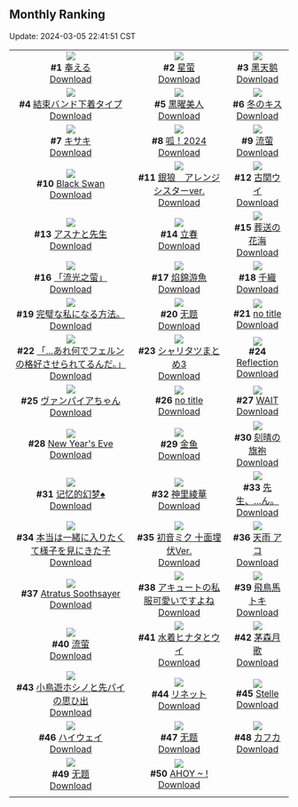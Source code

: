 ## Monthly Ranking
Update: 2024-03-05 22:41:51 CST

|      |      |      |
| :----: | :----: | :----: |
| ![](https://i.pixiv.re/c/240x480/img-master/img/2024/02/06/01/00/10/115801713_p0_master1200.jpg)<br>**#1** [奉える](https://www.pixiv.net/artworks/115801713)<br>[Download](https://i.pixiv.re/img-original/img/2024/02/06/01/00/10/115801713_p0.png) | ![](https://i.pixiv.re/c/240x480/img-master/img/2024/02/06/23/57/56/115826130_p0_master1200.jpg)<br>**#2** [星萤](https://www.pixiv.net/artworks/115826130)<br>[Download](https://i.pixiv.re/img-original/img/2024/02/06/23/57/56/115826130_p0.jpg) | ![](https://i.pixiv.re/c/240x480/img-master/img/2024/02/06/13/44/06/115811798_p0_master1200.jpg)<br>**#3** [黑天鹅](https://www.pixiv.net/artworks/115811798)<br>[Download](https://i.pixiv.re/img-original/img/2024/02/06/13/44/06/115811798_p0.jpg) |
| ![](https://i.pixiv.re/c/240x480/img-master/img/2024/02/06/12/53/19/115811146_p0_master1200.jpg)<br>**#4** [結束バンド下着タイプ](https://www.pixiv.net/artworks/115811146)<br>[Download](https://i.pixiv.re/img-original/img/2024/02/06/12/53/19/115811146_p0.png) | ![](https://i.pixiv.re/c/240x480/img-master/img/2024/02/07/01/14/46/115826259_p0_master1200.jpg)<br>**#5** [黒曜美人](https://www.pixiv.net/artworks/115826259)<br>[Download](https://i.pixiv.re/img-original/img/2024/02/07/01/14/46/115826259_p0.jpg) | ![](https://i.pixiv.re/c/240x480/img-master/img/2024/02/06/00/30/03/115800887_p0_master1200.jpg)<br>**#6** [冬のキス](https://www.pixiv.net/artworks/115800887)<br>[Download](https://i.pixiv.re/img-original/img/2024/02/06/00/30/03/115800887_p0.jpg) |
| ![](https://i.pixiv.re/c/240x480/img-master/img/2024/02/06/01/11/25/115802002_p0_master1200.jpg)<br>**#7** [キサキ](https://www.pixiv.net/artworks/115802002)<br>[Download](https://i.pixiv.re/img-original/img/2024/02/06/01/11/25/115802002_p0.png) | ![](https://i.pixiv.re/c/240x480/img-master/img/2024/02/05/17/11/03/115787805_p0_master1200.jpg)<br>**#8** [呱！2024](https://www.pixiv.net/artworks/115787805)<br>[Download](https://i.pixiv.re/img-original/img/2024/02/05/17/11/03/115787805_p0.jpg) | ![](https://i.pixiv.re/c/240x480/img-master/img/2024/02/07/13/39/01/115837916_p0_master1200.jpg)<br>**#9** [流萤](https://www.pixiv.net/artworks/115837916)<br>[Download](https://i.pixiv.re/img-original/img/2024/02/07/13/39/01/115837916_p0.jpg) |
| ![](https://i.pixiv.re/c/240x480/img-master/img/2024/02/06/01/10/44/115801990_p0_master1200.jpg)<br>**#10** [Black Swan](https://www.pixiv.net/artworks/115801990)<br>[Download](https://i.pixiv.re/img-original/img/2024/02/06/01/10/44/115801990_p0.jpg) | ![](https://i.pixiv.re/c/240x480/img-master/img/2024/02/06/00/00/46/115799768_p0_master1200.jpg)<br>**#11** [銀狼　アレンジシスターver.](https://www.pixiv.net/artworks/115799768)<br>[Download](https://i.pixiv.re/img-original/img/2024/02/06/00/00/46/115799768_p0.jpg) | ![](https://i.pixiv.re/c/240x480/img-master/img/2024/02/06/00/01/29/115799866_p0_master1200.jpg)<br>**#12** [古関ウイ](https://www.pixiv.net/artworks/115799866)<br>[Download](https://i.pixiv.re/img-original/img/2024/02/06/00/01/29/115799866_p0.jpg) |
| ![](https://i.pixiv.re/c/240x480/img-master/img/2024/02/06/13/32/34/115811648_p0_master1200.jpg)<br>**#13** [アスナと先生](https://www.pixiv.net/artworks/115811648)<br>[Download](https://i.pixiv.re/img-original/img/2024/02/06/13/32/34/115811648_p0.png) | ![](https://i.pixiv.re/c/240x480/img-master/img/2024/02/06/00/17/01/115799920_p0_master1200.jpg)<br>**#14** [立春](https://www.pixiv.net/artworks/115799920)<br>[Download](https://i.pixiv.re/img-original/img/2024/02/06/00/17/01/115799920_p0.jpg) | ![](https://i.pixiv.re/c/240x480/img-master/img/2024/02/04/00/01/06/115738312_p0_master1200.jpg)<br>**#15** [葬送の花海](https://www.pixiv.net/artworks/115738312)<br>[Download](https://i.pixiv.re/img-original/img/2024/02/04/00/01/06/115738312_p0.jpg) |
| ![](https://i.pixiv.re/c/240x480/img-master/img/2024/02/08/13/21/47/115864464_p0_master1200.jpg)<br>**#16** [「流光之萤」](https://www.pixiv.net/artworks/115864464)<br>[Download](https://i.pixiv.re/img-original/img/2024/02/08/13/21/47/115864464_p0.jpg) | ![](https://i.pixiv.re/c/240x480/img-master/img/2024/02/07/17/40/08/115841617_p0_master1200.jpg)<br>**#17** [焰錦游魚](https://www.pixiv.net/artworks/115841617)<br>[Download](https://i.pixiv.re/img-original/img/2024/02/07/17/40/08/115841617_p0.png) | ![](https://i.pixiv.re/c/240x480/img-master/img/2024/02/07/00/00/37/115826319_p0_master1200.jpg)<br>**#18** [千織](https://www.pixiv.net/artworks/115826319)<br>[Download](https://i.pixiv.re/img-original/img/2024/02/07/00/00/37/115826319_p0.jpg) |
| ![](https://i.pixiv.re/c/240x480/img-master/img/2024/02/04/07/31/03/115746285_p0_master1200.jpg)<br>**#19** [完璧な私になる方法。](https://www.pixiv.net/artworks/115746285)<br>[Download](https://i.pixiv.re/img-original/img/2024/02/04/07/31/03/115746285_p0.jpg) | ![](https://i.pixiv.re/c/240x480/img-master/img/2024/02/06/15/58/25/115813744_p0_master1200.jpg)<br>**#20** [无题](https://www.pixiv.net/artworks/115813744)<br>[Download](https://i.pixiv.re/img-original/img/2024/02/06/15/58/25/115813744_p0.jpg) | ![](https://i.pixiv.re/c/240x480/img-master/img/2024/02/06/03/26/20/115804267_p0_master1200.jpg)<br>**#21** [no title](https://www.pixiv.net/artworks/115804267)<br>[Download](https://i.pixiv.re/img-original/img/2024/02/06/03/26/20/115804267_p0.jpg) |
| ![](https://i.pixiv.re/c/240x480/img-master/img/2024/02/05/00/02/09/115772185_p0_master1200.jpg)<br>**#22** [「…あれ何でフェルンの格好させられてるんだ。」](https://www.pixiv.net/artworks/115772185)<br>[Download](https://i.pixiv.re/img-original/img/2024/02/05/00/02/09/115772185_p0.jpg) | ![](https://i.pixiv.re/c/240x480/img-master/img/2024/02/06/11/32/13/115809821_p0_master1200.jpg)<br>**#23** [シャリタツまとめ3](https://www.pixiv.net/artworks/115809821)<br>[Download](https://i.pixiv.re/img-original/img/2024/02/06/11/32/13/115809821_p0.jpg) | ![](https://i.pixiv.re/c/240x480/img-master/img/2024/02/07/09/43/34/115799707_p0_master1200.jpg)<br>**#24** [Reflection](https://www.pixiv.net/artworks/115799707)<br>[Download](https://i.pixiv.re/img-original/img/2024/02/07/09/43/34/115799707_p0.jpg) |
| ![](https://i.pixiv.re/c/240x480/img-master/img/2024/02/05/00/00/44/115772026_p0_master1200.jpg)<br>**#25** [ヴァンパイアちゃん](https://www.pixiv.net/artworks/115772026)<br>[Download](https://i.pixiv.re/img-original/img/2024/02/05/00/00/44/115772026_p0.jpg) | ![](https://i.pixiv.re/c/240x480/img-master/img/2024/02/06/03/02/34/115803998_p0_master1200.jpg)<br>**#26** [no title](https://www.pixiv.net/artworks/115803998)<br>[Download](https://i.pixiv.re/img-original/img/2024/02/06/03/02/34/115803998_p0.jpg) | ![](https://i.pixiv.re/c/240x480/img-master/img/2024/02/08/02/00/00/115855899_p0_master1200.jpg)<br>**#27** [WAIT](https://www.pixiv.net/artworks/115855899)<br>[Download](https://i.pixiv.re/img-original/img/2024/02/08/02/00/00/115855899_p0.png) |
| ![](https://i.pixiv.re/c/240x480/img-master/img/2024/02/04/01/21/49/115741092_p0_master1200.jpg)<br>**#28** [New Year's Eve](https://www.pixiv.net/artworks/115741092)<br>[Download](https://i.pixiv.re/img-original/img/2024/02/04/01/21/49/115741092_p0.png) | ![](https://i.pixiv.re/c/240x480/img-master/img/2024/02/05/00/28/54/115773262_p0_master1200.jpg)<br>**#29** [金鱼](https://www.pixiv.net/artworks/115773262)<br>[Download](https://i.pixiv.re/img-original/img/2024/02/05/00/28/54/115773262_p0.jpg) | ![](https://i.pixiv.re/c/240x480/img-master/img/2024/02/05/18/08/08/115789187_p0_master1200.jpg)<br>**#30** [刻晴の旗袍](https://www.pixiv.net/artworks/115789187)<br>[Download](https://i.pixiv.re/img-original/img/2024/02/05/18/08/08/115789187_p0.png) |
| ![](https://i.pixiv.re/c/240x480/img-master/img/2024/02/06/13/16/25/115811447_p0_master1200.jpg)<br>**#31** [记忆的幻梦♠](https://www.pixiv.net/artworks/115811447)<br>[Download](https://i.pixiv.re/img-original/img/2024/02/06/13/16/25/115811447_p0.jpg) | ![](https://i.pixiv.re/c/240x480/img-master/img/2024/02/05/22/14/58/115796190_p0_master1200.jpg)<br>**#32** [神里綾華](https://www.pixiv.net/artworks/115796190)<br>[Download](https://i.pixiv.re/img-original/img/2024/02/05/22/14/58/115796190_p0.jpg) | ![](https://i.pixiv.re/c/240x480/img-master/img/2024/02/04/00/36/15/115739782_p0_master1200.jpg)<br>**#33** [先生、…ん。](https://www.pixiv.net/artworks/115739782)<br>[Download](https://i.pixiv.re/img-original/img/2024/02/04/00/36/15/115739782_p0.png) |
| ![](https://i.pixiv.re/c/240x480/img-master/img/2024/02/05/17/13/54/115787849_p0_master1200.jpg)<br>**#34** [本当は一緒に入りたくて様子を見にきた子](https://www.pixiv.net/artworks/115787849)<br>[Download](https://i.pixiv.re/img-original/img/2024/02/05/17/13/54/115787849_p0.jpg) | ![](https://i.pixiv.re/c/240x480/img-master/img/2024/02/07/12/04/37/115836561_p0_master1200.jpg)<br>**#35** [初音ミク 十面埋伏Ver.](https://www.pixiv.net/artworks/115836561)<br>[Download](https://i.pixiv.re/img-original/img/2024/02/07/12/04/37/115836561_p0.jpg) | ![](https://i.pixiv.re/c/240x480/img-master/img/2024/02/04/00/00/44/115738255_p0_master1200.jpg)<br>**#36** [天雨 アコ](https://www.pixiv.net/artworks/115738255)<br>[Download](https://i.pixiv.re/img-original/img/2024/02/04/00/00/44/115738255_p0.jpg) |
| ![](https://i.pixiv.re/c/240x480/img-master/img/2024/02/06/23/26/06/115825123_p0_master1200.jpg)<br>**#37** [Atratus Soothsayer](https://www.pixiv.net/artworks/115825123)<br>[Download](https://i.pixiv.re/img-original/img/2024/02/06/23/26/06/115825123_p0.png) | ![](https://i.pixiv.re/c/240x480/img-master/img/2024/02/06/07/42/04/115806964_p0_master1200.jpg)<br>**#38** [アキュートの私服可愛いですよね](https://www.pixiv.net/artworks/115806964)<br>[Download](https://i.pixiv.re/img-original/img/2024/02/06/07/42/04/115806964_p0.jpg) | ![](https://i.pixiv.re/c/240x480/img-master/img/2024/02/08/00/00/55/115852716_p0_master1200.jpg)<br>**#39** [飛鳥馬トキ](https://www.pixiv.net/artworks/115852716)<br>[Download](https://i.pixiv.re/img-original/img/2024/02/08/00/00/55/115852716_p0.jpg) |
| ![](https://i.pixiv.re/c/240x480/img-master/img/2024/02/08/01/12/51/115854927_p0_master1200.jpg)<br>**#40** [流萤](https://www.pixiv.net/artworks/115854927)<br>[Download](https://i.pixiv.re/img-original/img/2024/02/08/01/12/51/115854927_p0.jpg) | ![](https://i.pixiv.re/c/240x480/img-master/img/2024/02/05/15/20/16/115785875_p0_master1200.jpg)<br>**#41** [水着ヒナタとウイ](https://www.pixiv.net/artworks/115785875)<br>[Download](https://i.pixiv.re/img-original/img/2024/02/05/15/20/16/115785875_p0.jpg) | ![](https://i.pixiv.re/c/240x480/img-master/img/2024/02/05/00/00/10/115771910_p0_master1200.jpg)<br>**#42** [茅森月歌](https://www.pixiv.net/artworks/115771910)<br>[Download](https://i.pixiv.re/img-original/img/2024/02/05/00/00/10/115771910_p0.png) |
| ![](https://i.pixiv.re/c/240x480/img-master/img/2024/02/05/08/30/02/115780269_p0_master1200.jpg)<br>**#43** [小鳥遊ホシノと先パイの思ひ出](https://www.pixiv.net/artworks/115780269)<br>[Download](https://i.pixiv.re/img-original/img/2024/02/05/08/30/02/115780269_p0.jpg) | ![](https://i.pixiv.re/c/240x480/img-master/img/2024/02/06/19/06/55/115817610_p0_master1200.jpg)<br>**#44** [リネット](https://www.pixiv.net/artworks/115817610)<br>[Download](https://i.pixiv.re/img-original/img/2024/02/06/19/06/55/115817610_p0.jpg) | ![](https://i.pixiv.re/c/240x480/img-master/img/2024/02/05/21/35/24/115794908_p0_master1200.jpg)<br>**#45** [Stelle](https://www.pixiv.net/artworks/115794908)<br>[Download](https://i.pixiv.re/img-original/img/2024/02/05/21/35/24/115794908_p0.jpg) |
| ![](https://i.pixiv.re/c/240x480/img-master/img/2024/02/06/18/48/23/115817073_p0_master1200.jpg)<br>**#46** [ハイウェイ](https://www.pixiv.net/artworks/115817073)<br>[Download](https://i.pixiv.re/img-original/img/2024/02/06/18/48/23/115817073_p0.jpg) | ![](https://i.pixiv.re/c/240x480/img-master/img/2024/02/07/10/23/17/115835058_p0_master1200.jpg)<br>**#47** [无题](https://www.pixiv.net/artworks/115835058)<br>[Download](https://i.pixiv.re/img-original/img/2024/02/07/10/23/17/115835058_p0.png) | ![](https://i.pixiv.re/c/240x480/img-master/img/2024/02/05/19/32/56/115791339_p0_master1200.jpg)<br>**#48** [カフカ](https://www.pixiv.net/artworks/115791339)<br>[Download](https://i.pixiv.re/img-original/img/2024/02/05/19/32/56/115791339_p0.png) |
| ![](https://i.pixiv.re/c/240x480/img-master/img/2024/02/08/12/00/58/115863152_p0_master1200.jpg)<br>**#49** [无题](https://www.pixiv.net/artworks/115863152)<br>[Download](https://i.pixiv.re/img-original/img/2024/02/08/12/00/58/115863152_p0.png) | ![](https://i.pixiv.re/c/240x480/img-master/img/2024/02/05/12/00/12/115782863_p0_master1200.jpg)<br>**#50** [AHOY ~ !](https://www.pixiv.net/artworks/115782863)<br>[Download](https://i.pixiv.re/img-original/img/2024/02/05/12/00/12/115782863_p0.jpg) |
|      |
